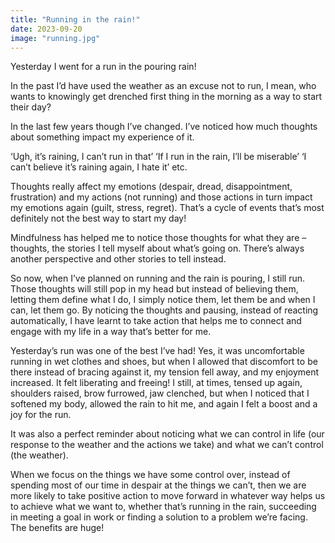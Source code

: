 ```yaml
---
title: "Running in the rain!"
date: 2023-09-20
image: "running.jpg"
---
```

Yesterday I went for a run in the pouring rain! 

In the past I’d have used the weather as an excuse not to run, I mean, who wants to knowingly get drenched first thing in the morning as a way to start their day? 

In the last few years though I’ve changed. I’ve noticed how much thoughts about something impact my experience of it. 

‘Ugh, it’s raining, I can’t run in that’ ‘If I run in the rain, I’ll be miserable’ ‘I can’t believe it’s raining again, I hate it’ etc.

Thoughts really affect my emotions (despair, dread, disappointment, frustration) and my actions (not running) and those actions in turn impact my emotions again (guilt, stress, regret). That’s a cycle of events that’s most definitely not the best way to start my day!

Mindfulness has helped me to notice those thoughts for what they are – thoughts, the stories I tell myself about what’s going on. There’s always another perspective and other stories to tell instead.

So now, when I’ve planned on running and the rain is pouring, I still run. Those thoughts will still pop in my head but instead of believing them, letting them define what I do, I simply notice them, let them be and when I can, let them go. By noticing the thoughts and pausing, instead of reacting automatically, I have learnt to take action that helps me to connect and engage with my life in a way that’s better for me.

Yesterday’s run was one of the best I’ve had! Yes, it was uncomfortable running in wet clothes and shoes, but when I allowed that discomfort to be there instead of bracing against it, my tension fell away, and my enjoyment increased. It felt liberating and freeing! I still, at times, tensed up again, shoulders raised, brow furrowed, jaw clenched, but when I noticed that I softened my body, allowed the rain to hit me, and again I felt a boost and a joy for the run. 

It was also a perfect reminder about noticing what we can control in life (our response to the weather and the actions we take) and what we can’t control (the weather). 

When we focus on the things we have some control over, instead of spending most of our time in despair at the things we can’t, then we are more likely to take positive action to move forward in whatever way helps us to achieve what we want to, whether that’s running in the rain, succeeding in meeting a goal in work or finding a solution to a problem we’re facing. The benefits are huge!
